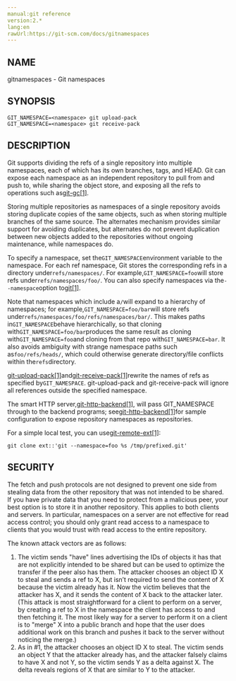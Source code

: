 ```yaml
---
manual:git reference
version:2.*
lang:en
rawUrl:https://git-scm.com/docs/gitnamespaces
---
```



## NAME<a name="_name"></a>


gitnamespaces - Git namespaces





## SYNOPSIS<a name="_synopsis"></a>

```
GIT_NAMESPACE=<namespace> git upload-pack
GIT_NAMESPACE=<namespace> git receive-pack
```




## DESCRIPTION<a name="_description"></a>


Git supports dividing the refs of a single repository into multiple namespaces, each of which has its own branches, tags, and HEAD. Git can expose each namespace as an independent repository to pull from and push to, while sharing the object store, and exposing all the refs to operations such as[git-gc[1]](%2298  "").




Storing multiple repositories as namespaces of a single repository avoids storing duplicate copies of the same objects, such as when storing multiple branches of the same source. The alternates mechanism provides similar support for avoiding duplicates, but alternates do not prevent duplication between new objects added to the repositories without ongoing maintenance, while namespaces do.




To specify a namespace, set the`GIT_NAMESPACE`environment variable to the namespace. For each ref namespace, Git stores the corresponding refs in a directory under`refs/namespaces/`. For example,`GIT_NAMESPACE=foo`will store refs under`refs/namespaces/foo/`. You can also specify namespaces via the`--namespace`option to[git[1]](%2248  "").




Note that namespaces which include a`/`will expand to a hierarchy of namespaces; for example,`GIT_NAMESPACE=foo/bar`will store refs under`refs/namespaces/foo/refs/namespaces/bar/`. This makes paths in`GIT_NAMESPACE`behave hierarchically, so that cloning with`GIT_NAMESPACE=foo/bar`produces the same result as cloning with`GIT_NAMESPACE=foo`and cloning from that repo with`GIT_NAMESPACE=bar`. It also avoids ambiguity with strange namespace paths such as`foo/refs/heads/`, which could otherwise generate directory/file conflicts within the`refs`directory.




[git-upload-pack[1]](%5440  "")and[git-receive-pack[1]](%5434  "")rewrite the names of refs as specified by`GIT_NAMESPACE`. git-upload-pack and git-receive-pack will ignore all references outside the specified namespace.




The smart HTTP server,[git-http-backend[1]](%5423  ""), will pass GIT_NAMESPACE through to the backend programs; see[git-http-backend[1]](%5423  "")for sample configuration to expose repository namespaces as repositories.




For a simple local test, you can use[git-remote-ext[1]](%19520  ""):



```
git clone ext::'git --namespace=foo %s /tmp/prefixed.git'
```





## SECURITY<a name="_security"></a>


The fetch and push protocols are not designed to prevent one side from stealing data from the other repository that was not intended to be shared. If you have private data that you need to protect from a malicious peer, your best option is to store it in another repository. This applies to both clients and servers. In particular, namespaces on a server are not effective for read access control; you should only grant read access to a namespace to clients that you would trust with read access to the entire repository.




The known attack vectors are as follows:



1. The victim sends &quot;have&quot; lines advertising the IDs of objects it has that are not explicitly intended to be shared but can be used to optimize the transfer if the peer also has them. The attacker chooses an object ID X to steal and sends a ref to X, but isn’t required to send the content of X because the victim already has it. Now the victim believes that the attacker has X, and it sends the content of X back to the attacker later. (This attack is most straightforward for a client to perform on a server, by creating a ref to X in the namespace the client has access to and then fetching it. The most likely way for a server to perform it on a client is to &quot;merge&quot; X into a public branch and hope that the user does additional work on this branch and pushes it back to the server without noticing the merge.)
1. As in #1, the attacker chooses an object ID X to steal. The victim sends an object Y that the attacker already has, and the attacker falsely claims to have X and not Y, so the victim sends Y as a delta against X. The delta reveals regions of X that are similar to Y to the attacker.




